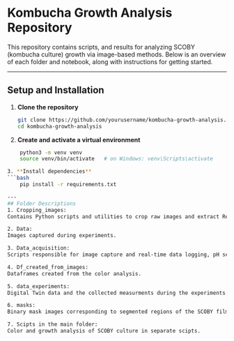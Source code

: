 # Kombucha Growth Analysis Repository

This repository contains scripts, and results for analyzing SCOBY (kombucha culture) growth via image-based methods. Below is an overview of each folder and notebook, along with instructions for getting started.


---

## Setup and Installation

1. **Clone the repository**  
   ```bash
   git clone https://github.com/yourusername/kombucha-growth-analysis.git
   cd kombucha-growth-analysis


2. **Create and activate a virtual environment**
```bash
    python3 -m venv venv
    source venv/bin/activate   # on Windows: venv\Scripts\activate

3. **Install dependencies**
```bash
    pip install -r requirements.txt

---
## Folder Descriptions
1. Cropping_images:
Contains Python scripts and utilities to crop raw images and extract Regions of Interest (ROI). These scripts standardize the field of view for downstream analysis.

2. Data:
Images captured during experiments.

3. Data_acquisition:
Scripts responsible for image capture and real-time data logging, pH sensor connection.

4. Df_created_from_images:
Dataframes created from the color analysis.

5. data_experiments:
Digital Twin data and the collected measurments during the experiments. 

6. masks:
Binary mask images corresponding to segmented regions of the SCOBY film. 

7. Scipts in the main folder:
Color and growth analysis of SCOBY culture in separate scipts.
